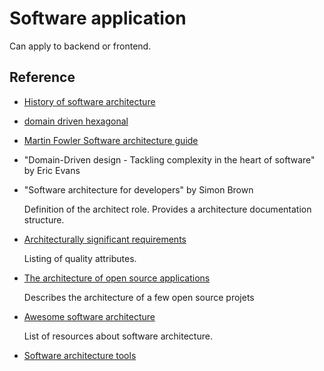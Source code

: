 # Software application

Can apply to backend or frontend.

## Reference

* [History of software architecture](https://herbertograca.com/2017/07/03/the-software-architecture-chronicles/)
* [domain driven hexagonal](https://github.com/Sairyss/domain-driven-hexagon)
* [Martin Fowler Software architecture guide](https://martinfowler.com/architecture/)
* "Domain-Driven design - Tackling complexity in the heart of software" by Eric Evans
* "Software architecture for developers" by Simon Brown

    Definition of the architect role.
    Provides a architecture documentation structure.
    
* [Architecturally significant requirements](https://luminousmen.com/post/architecturally-significant-requirements)

    Listing of quality attributes.
    
* [The architecture of open source applications](http://aosabook.org/en/index.html)

    Describes the architecture of a few open source projets
    
* [Awesome software architecture](https://awesome-architecture.com/)

    List of resources about software architecture.
    
* [Software architecture tools](https://softwarearchitecture.tools/)
